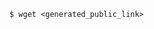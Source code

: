 <!-- layout:code post: 1970-09-26-manage-backups_3.-command-line -->

```
$ wget <generated_public_link>
```
